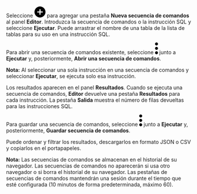 Seleccione ![""](Images/ebt1659745488877.svg) para agregar una pestaña **Nueva secuencia de comandos** al panel **Editor**. Introduzca la secuencia de comandos o la instrucción SQL y seleccione **Ejecutar**. Puede arrastrar el nombre de una tabla de la lista de tablas para su uso en una instrucción SQL.

Para abrir una secuencia de comandos existente, seleccione ![""](Images/zsz1597101912145.svg) junto a **Ejecutar** y, posteriormente, **Abrir una secuencia de comandos**.

**Nota:** Al seleccionar una sola instrucción en una secuencia de comandos y seleccionar **Ejecutar**, se ejecuta solo esa instrucción.

Los resultados aparecen en el panel **Resultados**. Cuando se ejecuta una secuencia de comandos, **Editor** devuelve una pestaña **Resultados** para cada instrucción. La pestaña **Salida** muestra el número de filas devueltas para las instrucciones SQL.

Para guardar una secuencia de comandos, seleccione ![""](Images/zsz1597101912145.svg) junto a **Ejecutar** y, posteriormente, **Guardar secuencia de comandos**.

Puede ordenar y filtrar los resultados, descargarlos en formato JSON o CSV y copiarlos en el portapapeles.

**Nota:** Las secuencias de comandos se almacenan en el historial de su navegador. Las secuencias de comandos no aparecerán si usa otro navegador o si borra el historial de su navegador. Las pestañas de secuencias de comandos mantendrán una sesión durante el tiempo que esté configurada (10 minutos de forma predeterminada, máximo 60).
